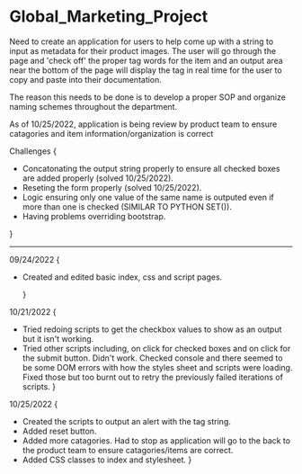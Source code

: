 # Global_Marketing_Project

Need to create an application for users to help come up with a string to input as metadata for their product images. The user will go through the page and 'check off' the proper tag words for the item and an output area near the bottom of the page will display the tag in real time for the user to copy and paste into their documentation.

The reason this needs to be done is to develop a proper SOP and organize naming schemes throughout the department.

<bold>As of 10/25/2022, application is being review by product team to ensure catagories and item information/organization is correct</bold>

Challenges {

- Concatonating the output string properly to ensure all checked boxes are added properly (solved 10/25/2022).
- Reseting the form properly (solved 10/25/2022).
- Logic ensuring only one value of the same name is outputed even if more than one is checked (SIMILAR TO PYTHON SET()).
- Having problems overriding bootstrap.

}

---

09/24/2022 {

- Created and edited basic index, css and script pages.

  }

10/21/2022 {

- Tried redoing scripts to get the checkbox values to show as an output but it isn't working.
- Tried other scripts including, on click for checked boxes and on click for the submit button. Didn't work. Checked console and there seemed to be some DOM errors with how the styles sheet and scripts were loading. Fixed those but too burnt out to retry the previously failed iterations of scripts.
  }

10/25/2022 {

- Created the scripts to output an alert with the tag string.
- Added reset button.
- Added more catagories. Had to stop as application will go to the back to the product team to ensure catagories/items are correct.
- Added CSS classes to index and stylesheet.
  }
